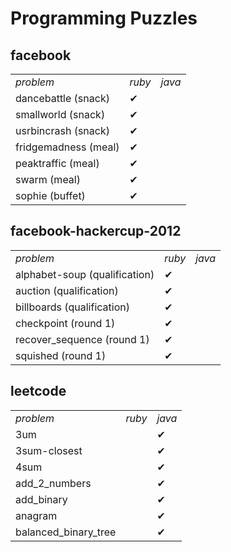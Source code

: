 # Programming Puzzles

## facebook
<table>
<tr><td><em>problem</em></td><td><em>ruby</em></td><td><em>java</em></td></tr>
<tr><td>dancebattle (snack)</td><td>&#10004</td><td/>
<tr><td>smallworld (snack)</td><td>&#10004</td><td/>
<tr><td>usrbincrash (snack)</td><td>&#10004</td><td/>
<tr><td>fridgemadness (meal)</td><td>&#10004</td><td/>
<tr><td>peaktraffic (meal)</td><td>&#10004</td><td/>
<tr><td>swarm (meal)</td><td>&#10004</td><td/>
<tr><td>sophie (buffet)</td><td>&#10004</td><td/>
</table>

## facebook-hackercup-2012
<table>
<tr><td><em>problem</em></td><td><em>ruby</em></td><td><em>java</em></td></tr>
<tr><td>alphabet-soup (qualification)</td><td>&#10004</td><td/>
<tr><td>auction (qualification)</td><td>&#10004</td><td/>
<tr><td>billboards (qualification)</td><td>&#10004</td><td/>
<tr><td>checkpoint (round 1)</td><td>&#10004</td><td/>
<tr><td>recover_sequence (round 1)</td><td>&#10004</td><td/>
<tr><td>squished (round 1)</td><td>&#10004</td><td/>
</table>

## leetcode
<table>
<tr><td><em>problem</em></td><td><em>ruby</em></td><td><em>java</em></td></tr>
<tr><td>3um</td><td/><td>&#10004</td>
<tr><td>3sum-closest</td><td/><td>&#10004</td>
<tr><td>4sum</td><td/><td>&#10004</td>
<tr><td>add_2_numbers</td><td/><td>&#10004</td>
<tr><td>add_binary</td><td/><td>&#10004</td>
<tr><td>anagram</td><td/><td>&#10004</td>
<tr><td>balanced_binary_tree</td><td/><td>&#10004</td>
</table>
